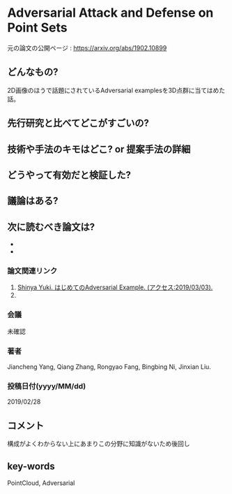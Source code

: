 # Adversarial Attack and Defense on Point Sets

元の論文の公開ページ : https://arxiv.org/abs/1902.10899

## どんなもの?
2D画像のほうで話題にされているAdversarial examplesを3D点群に当てはめた話。

## 先行研究と比べてどこがすごいの?


## 技術や手法のキモはどこ? or 提案手法の詳細

## どうやって有効だと検証した?

## 議論はある?

## 次に読むべき論文は?
-
-

### 論文関連リンク
1. [Shinya Yuki. はじめてのAdversarial Example. (アクセス:2019/03/03).](https://elix-tech.github.io/ja/2017/10/15/adversarial.html)
2.

### 会議
未確認

### 著者
Jiancheng Yang, Qiang Zhang, Rongyao Fang, Bingbing Ni, Jinxian Liu.

### 投稿日付(yyyy/MM/dd)
2019/02/28

## コメント
構成がよくわからない上にあまりこの分野に知識がないため後回し

## key-words
PointCloud, Adversarial